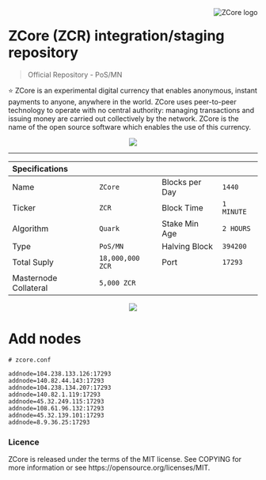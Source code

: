 <a href="https://aimeos.org/">
    <img src="https://zcore.cash/img/logogit.png" alt="ZCore logo" title="ZCore" align="right" />
</a>

ZCore (ZCR) integration/staging repository
======================
> Official Repository - PoS/MN

:star: ZCore is an experimental digital currency that enables anonymous, instant payments to anyone, anywhere in the world. ZCore uses peer-to-peer technology to operate with no central authority: managing transactions and issuing money are carried out collectively by the network. ZCore is the name of the open source software which enables the use of this currency.

<p align="center"><a href="https://github.com/zcore-coin/zcore-2.0/releases"><img src="https://zcore.cash/img/wallet.png" /></a></p>
<hr>

|Specifications		   		| 					  |						|					  |
|:-------------------- 		| :------------------ | :------------------ | :------------------ |
|Name  		                | `ZCore`             |Blocks per Day   	| `1440`              |
|Ticker 				    | `ZCR`               |Block Time  			| `1 MINUTE`          |
|Algorithm					| `Quark`             |Stake Min Age		| `2 HOURS`           |
|Type 						| `PoS/MN`            |Halving Block  		| `394200`            |
|Total Suply 			    | `18,000,000 ZCR`    |Port 			    | `17293`    		  |
|Masternode Collateral      | `5,000 ZCR`         |					    | 			          |

<p align="center"><img src="https://zcore.cash/img/gitblocks.png" /></a></p>

Add nodes
======================
```
# zcore.conf

addnode=104.238.133.126:17293
addnode=140.82.44.143:17293
addnode=104.238.134.207:17293
addnode=140.82.1.119:17293
addnode=45.32.249.115:17293
addnode=108.61.96.132:17293
addnode=45.32.139.101:17293
addnode=8.9.36.25:17293
```

<h3>Licence</h3>
ZCore is released under the terms of the MIT license. See COPYING for more information or see https://opensource.org/licenses/MIT.